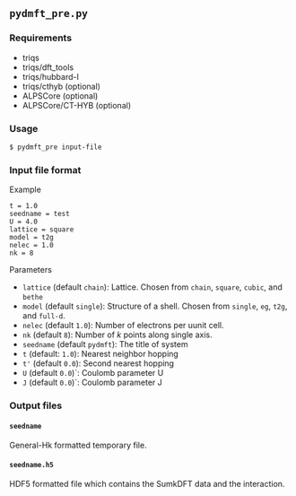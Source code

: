 
## `pydmft_pre.py`

### Requirements
- triqs
- triqs/dft_tools
- triqs/hubbard-I
- triqs/cthyb (optional)
- ALPSCore (optional)
- ALPSCore/CT-HYB (optional)

### Usage

``` bash
$ pydmft_pre input-file
```

### Input file format

Example
```
t = 1.0
seedname = test
U = 4.0
lattice = square
model = t2g
nelec = 1.0
nk = 8
```

Parameters

- `lattice` (default `chain`): Lattice. Chosen from `chain`, `square`, `cubic`, and `bethe`
- `model` (default `single`): Structure of a shell. Chosen from `single`, `eg`, `t2g`, and `full-d`.
- `nelec` (default `1.0`): Number of electrons per uunit cell.
- `nk` (default `8`): Number of *k* points along single axis.
- `seedname` (default `pydmft`): The title of system
- `t` (default: `1.0`): Nearest neighbor hopping
- `t'` (default `0.0`): Second nearest hopping
- `U` (default `0.0`)`: Coulomb parameter U
- `J` (default `0.0`)`: Coulomb parameter J

### Output files

#### `seedname`

General-Hk formatted temporary file.

#### `seedname.h5`

HDF5 formatted file which contains the SumkDFT data and the interaction.
